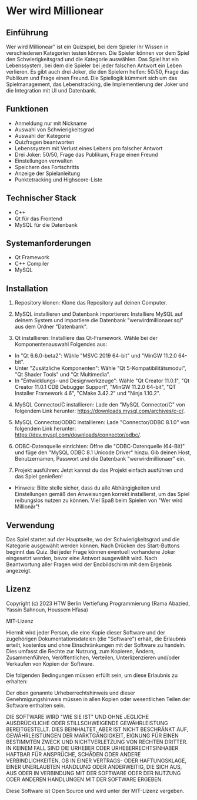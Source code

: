 # Wer wird Millionear

## Einführung

Wer wird Millionear" ist ein Quizspiel, bei dem Spieler ihr Wissen in verschiedenen Kategorien testen können. Die Spieler können vor dem Spiel den Schwierigkeitsgrad und die Kategorie auswählen. Das Spiel hat ein Lebenssystem, bei dem die Spieler bei jeder falschen Antwort ein Leben verlieren. Es gibt auch drei Joker, die den Spielern helfen: 50/50, Frage das Publikum und Frage einen Freund. Die Spiellogik kümmert sich um das Spielmanagement, das Lebenstracking, die Implementierung der Joker und die Integration mit UI und Datenbank.

## Funktionen

- Anmeldung nur mit Nickname
- Auswahl von Schwierigkeitsgrad
- Auswahl der Kategorie
- Quizfragen beantworten
- Lebenssystem mit Verlust eines Lebens pro falscher Antwort
- Drei Joker: 50/50, Frage das Publikum, Frage einen Freund
- Einstellungen verwalten
- Speichern des Fortschritts
- Anzeige der Spielanleitung
- Punktetracking und Highscore-Liste

## Technischer Stack

- C++
- Qt für das Frontend
- MySQL für die Datenbank

## Systemanforderungen

- Qt Framework
- C++ Compiler
- MySQL

## Installation

1. Repository klonen: Klone das Repository auf deinen Computer.

2. MySQL installieren und Datenbank importieren: Installiere MySQL auf deinem System und importiere die Datenbank "werwirdmillionaer.sql" aus dem Ordner "Datenbank".

3. Qt installieren: Installiere das Qt-Framework. Wähle bei der Komponentenauswahl Folgendes aus:

- In "Qt 6.6.0-beta2": Wähle "MSVC 2019 64-bit" und "MinGW 11.2.0 64-bit".
- Unter "Zusätzliche Komponenten": Wähle "Qt 5-Kompatibilitätsmodul", "Qt Shader Tools" und "Qt Multimedia".
- In "Entwicklungs- und Designwerkzeuge": Wähle "Qt Creator 11.0.1", "Qt Creator 11.0.1 CDB Debugger Support", "MinGW 11.2.0 64-bit", "QT Installer Framework 4.6", "CMake 3.42.2" und "Ninja 1.10.2".

4. MySQL Connector/C installieren: Lade den "MySQL Connector/C" von folgendem Link herunter: https://downloads.mysql.com/archives/c-c/.

5. MySQL Connector/ODBC installieren: Lade "Connector/ODBC 8.1.0" von folgendem Link herunter: https://dev.mysql.com/downloads/connector/odbc/.

6. ODBC-Datenquelle einrichten: Öffne die "ODBC-Datenquelle (64-Bit)" und füge den "MySQL ODBC 8.1 Unicode Driver" hinzu. Gib deinen Host, Benutzernamen, Passwort und die Datenbank "werwirdmillionaer" ein.

7. Projekt ausführen: Jetzt kannst du das Projekt einfach ausführen und das Spiel genießen!

- Hinweis: Bitte stelle sicher, dass du alle Abhängigkeiten und Einstellungen gemäß den Anweisungen korrekt installierst, um das Spiel reibungslos nutzen zu können. Viel Spaß beim Spielen von "Wer wird Millionär"!

## Verwendung

Das Spiel startet auf der Hauptseite, wo der Schwierigkeitsgrad und die Kategorie ausgewählt werden können. Nach Drücken des Start-Buttons beginnt das Quiz. Bei jeder Frage können eventuell vorhandene Joker eingesetzt werden, bevor eine Antwort ausgewählt wird. Nach Beantwortung aller Fragen wird der Endbildschirm mit dem Ergebnis angezeigt.

## Lizenz

Copyright (c) 2023 HTW Berlin Vertiefung Programmierung (Rama Abazied, Yassin Sahnoun, Houssem Hfasa)

MIT-Lizenz

Hiermit wird jeder Person, die eine Kopie dieser Software und der zugehörigen Dokumentationsdateien (die "Software") erhält, die Erlaubnis erteilt, kostenlos und ohne Einschränkungen mit der Software zu handeln. Dies umfasst die Rechte zur Nutzung, zum Kopieren, Ändern, Zusammenführen, Veröffentlichen, Verteilen, Unterlizenzieren und/oder Verkaufen von Kopien der Software.

Die folgenden Bedingungen müssen erfüllt sein, um diese Erlaubnis zu erhalten:

Der oben genannte Urheberrechtshinweis und dieser Genehmigungshinweis müssen in allen Kopien oder wesentlichen Teilen der Software enthalten sein.

DIE SOFTWARE WIRD "WIE SIE IST" UND OHNE JEGLICHE AUSDRÜCKLICHE ODER STILLSCHWEIGENDE GEWÄHRLEISTUNG BEREITGESTELLT. DIES BEINHALTET, ABER IST NICHT BESCHRÄNKT AUF, GEWÄHRLEISTUNGEN DER MARKTGÄNGIGKEIT, EIGNUNG FÜR EINEN BESTIMMTEN ZWECK UND NICHTVERLETZUNG VON RECHTEN DRITTER. IN KEINEM FALL SIND DIE URHEBER ODER URHEBERRECHTSINHABER HAFTBAR FÜR ANSPRÜCHE, SCHÄDEN ODER ANDERE VERBINDLICHKEITEN, OB IN EINER VERTRAGS- ODER HAFTUNGSKLAGE, EINER UNERLAUBTEN HANDLUNG ODER ANDERWEITIG, DIE SICH AUS, AUS ODER IN VERBINDUNG MIT DER SOFTWARE ODER DER NUTZUNG ODER ANDEREN HANDLUNGEN MIT DER SOFTWARE ERGEBEN.

Diese Software ist Open Source und wird unter der MIT-Lizenz vergeben.

